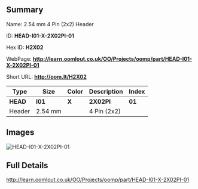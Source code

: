 

## Summary
 
Name: 2.54 mm 4 Pin (2x2) Header

ID: __HEAD-I01-X-2X02PI-01__

Hex ID: __H2X02__

WebPage: __http://learn.oomlout.co.uk/OO/Projects/oomp/part/HEAD-I01-X-2X02PI-01__

Short URL: __http://oom.lt/H2X02__


| Type   | Size   | Color   | Description   | Index   |    
| ----- | ------   | ------   | -----   | ----   |    
| __HEAD__   					| __I01__   					| __X__    						| __2X02PI__    					| __01__ |    
| Header		| 2.54 mm	| 		| 4 Pin (2x2)	| 	|

## Images
![HEAD-I01-X-2X02PI-01](http://oomlout.com/oomp-gen/parts/HEAD-I01-X-2X02PI-01/HEAD-I01-X-2X02PI-01_420.jpg)

## Full Details

 http://learn.oomlout.co.uk/OO/Projects/oomp/part/HEAD-I01-X-2X02PI-01

